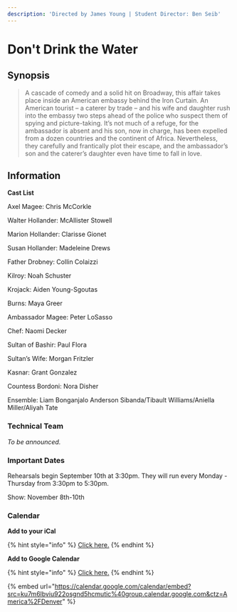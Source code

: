 ```yaml
---
description: 'Directed by James Young | Student Director: Ben Seib'
---
```


# Don't Drink the Water

## Synopsis

> A cascade of comedy and a solid hit on Broadway, this affair takes place inside an American embassy behind the Iron Curtain. An American tourist – a caterer by trade – and his wife and daughter rush into the embassy two steps ahead of the police who suspect them of spying and picture-taking. It’s not much of a refuge, for the ambassador is absent and his son, now in charge, has been expelled from a dozen countries and the continent of Africa. Nevertheless, they carefully and frantically plot their escape, and the ambassador’s son and the caterer’s daughter even have time to fall in love.

## Information

**Cast List**

Axel Magee: Chris McCorkle

Walter Hollander: McAllister Stowell

Marion Hollander: Clarisse Gionet

Susan Hollander: Madeleine Drews

Father Drobney: Collin Colaizzi

Kilroy: Noah Schuster

Krojack: Aiden Young-Sgoutas

Burns: Maya Greer

Ambassador Magee: Peter LoSasso

Chef: Naomi Decker

Sultan of Bashir: Paul Flora

Sultan’s Wife: Morgan Fritzler

Kasnar: Grant Gonzalez

Countess Bordoni: Nora Disher

Ensemble: Liam Bonganjalo Anderson Sibanda/Tibault Williams/Aniella Miller/Aliyah Tate

### Technical Team

_To be announced._

### Important Dates

Rehearsals begin September 10th at 3:30pm.  They will run every Monday - Thursday from 3:30pm to 5:30pm.

Show: November 8th-10th

### Calendar

**Add to your iCal**

{% hint style="info" %}
[Click here.](http://lhstheatrecompany.com/calendar/young/)
{% endhint %}

**Add to Google Calendar**

{% hint style="info" %}
[Click here.](https://calendar.google.com/calendar/b/3?cid=a3U3bTZsYnZpdTkyMm9zZ25kNWhjbXV0aWNAZ3JvdXAuY2FsZW5kYXIuZ29vZ2xlLmNvbQ)
{% endhint %}

{% embed url="https://calendar.google.com/calendar/embed?src=ku7m6lbviu922osgnd5hcmutic%40group.calendar.google.com&ctz=America%2FDenver" %}

